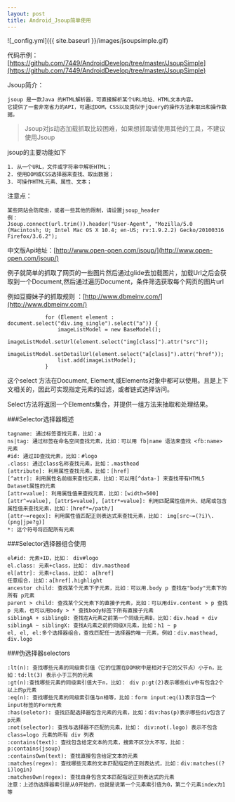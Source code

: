 ```yaml
---
layout: post
title: Android_Jsoup简单使用
---
```


![_config.yml]({{ site.baseurl }}/images/jsoupsimple.gif)

代码示例：[https://github.com/7449/AndroidDevelop/tree/master/JsoupSimple](https://github.com/7449/AndroidDevelop/tree/master/JsoupSimple)

Jsoup简介：

	jsoup 是一款Java 的HTML解析器，可直接解析某个URL地址、HTML文本内容。
	它提供了一套非常省力的API，可通过DOM，CSS以及类似于jQuery的操作方法来取出和操作数据。

>Jsoup对js动态加载抓取比较困难，如果想抓取请使用其他的工具，不建议使用Jsoup

jsoup的主要功能如下

	1. 从一个URL，文件或字符串中解析HTML；
	2. 使用DOM或CSS选择器来查找、取出数据；
	3. 可操作HTML元素、属性、文本；

注意点：
	
	某些网站会防爬虫，或者一些其他的限制，请设置jsoup_header
	例：
	Jsoup.connect(url.trim()).header("User-Agent", "Mozilla/5.0 (Macintosh; U; Intel Mac OS X 10.4; en-US; rv:1.9.2.2) Gecko/20100316 Firefox/3.6.2");


中文版Api地址：[http://www.open-open.com/jsoup/](http://www.open-open.com/jsoup/)


例子就简单的抓取了网页的一些图片然后通过glide去加载图片，加载Url之后会获取到一个Document,然后通过遍历Document，条件筛选获取每个网页的图片url

例如豆瓣妹子的抓取规则 ：[http://www.dbmeinv.com/](http://www.dbmeinv.com/)

	
                for (Element element : document.select("div.img_single").select("a")) {
                    imageListModel = new BaseModel();
                    imageListModel.setUrl(element.select("img[class]").attr("src"));
                    imageListModel.setDetailUrl(element.select("a[class]").attr("href"));
                    list.add(imageListModel);
                }
	
这个select 方法在Document, Element,或Elements对象中都可以使用。且是上下文相关的，因此可实现指定元素的过滤，或者链式选择访问。

Select方法将返回一个Elements集合，并提供一组方法来抽取和处理结果。

###Selector选择器概述

	tagname: 通过标签查找元素，比如：a
	ns|tag: 通过标签在命名空间查找元素，比如：可以用 fb|name 语法来查找 <fb:name> 元素
	#id: 通过ID查找元素，比如：#logo
	.class: 通过class名称查找元素，比如：.masthead
	[attribute]: 利用属性查找元素，比如：[href]
	[^attr]: 利用属性名前缀来查找元素，比如：可以用[^data-] 来查找带有HTML5 Dataset属性的元素
	[attr=value]: 利用属性值来查找元素，比如：[width=500]
	[attr^=value], [attr$=value], [attr*=value]: 利用匹配属性值开头、结尾或包含属性值来查找元素，比如：[href*=/path/]
	[attr~=regex]: 利用属性值匹配正则表达式来查找元素，比如： img[src~=(?i)\.(png|jpe?g)]
	*: 这个符号将匹配所有元素

###Selector选择器组合使用

	el#id: 元素+ID，比如： div#logo
	el.class: 元素+class，比如： div.masthead
	el[attr]: 元素+class，比如： a[href]
	任意组合，比如：a[href].highlight
	ancestor child: 查找某个元素下子元素，比如：可以用.body p 查找在"body"元素下的所有 p元素
	parent > child: 查找某个父元素下的直接子元素，比如：可以用div.content > p 查找 p 元素，也可以用body > * 查找body标签下所有直接子元素
	siblingA + siblingB: 查找在A元素之前第一个同级元素B，比如：div.head + div
	siblingA ~ siblingX: 查找A元素之前的同级X元素，比如：h1 ~ p
	el, el, el:多个选择器组合，查找匹配任一选择器的唯一元素，例如：div.masthead, div.logo

###伪选择器selectors

	:lt(n): 查找哪些元素的同级索引值（它的位置在DOM树中是相对于它的父节点）小于n，比如：td:lt(3) 表示小于三列的元素
	:gt(n):查找哪些元素的同级索引值大于n，比如： div p:gt(2)表示哪些div中有包含2个以上的p元素
	:eq(n): 查找哪些元素的同级索引值与n相等，比如：form input:eq(1)表示包含一个input标签的Form元素
	:has(seletor): 查找匹配选择器包含元素的元素，比如：div:has(p)表示哪些div包含了p元素
	:not(selector): 查找与选择器不匹配的元素，比如： div:not(.logo) 表示不包含 class=logo 元素的所有 div 列表
	:contains(text): 查找包含给定文本的元素，搜索不区分大不写，比如： p:contains(jsoup)
	:containsOwn(text): 查找直接包含给定文本的元素
	:matches(regex): 查找哪些元素的文本匹配指定的正则表达式，比如：div:matches((?i)login)
	:matchesOwn(regex): 查找自身包含文本匹配指定正则表达式的元素
	注意：上述伪选择器索引是从0开始的，也就是说第一个元素索引值为0，第二个元素index为1等